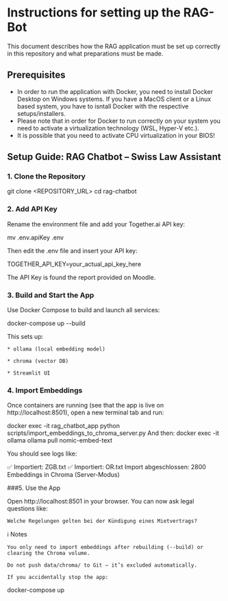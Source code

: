 # Instructions for setting up the RAG-Bot

This document describes how the RAG application must be set up correctly in this repository and what preparations must be made.

## Prerequisites
* In order to run the application with Docker, you need to install Docker Desktop on Windows systems. 
If you have a MacOS client or a Linux based system, you have to isntall Docker with the respective setups/installers.
* Please note that in order for Docker to run correctly on your system you need to activate a virtualization technology (WSL, Hyper-V etc.). 
* It is possible that you need to activate CPU virtualization in your BIOS!


## Setup Guide: RAG Chatbot – Swiss Law Assistant
### 1. Clone the Repository
 
git clone <REPOSITORY_URL>
cd rag-chatbot
 
### 2. Add API Key
 
Rename the environment file and add your Together.ai API key:
 
mv .env.apiKey .env
 
Then edit the .env file and insert your API key:
 
TOGETHER_API_KEY=your_actual_api_key_here

The API Key is found the report provided on Moodle. 
 
### 3. Build and Start the App
 
Use Docker Compose to build and launch all services:
 
docker-compose up --build
 
This sets up:
 
    * ollama (local embedding model)
 
    * chroma (vector DB)
 
    * Streamlit UI
 
### 4. Import Embeddings
 
Once containers are running (see that the app is live on http://localhost:8501), open a new terminal tab and run:
 
docker exec -it rag_chatbot_app python scripts/import_embeddings_to_chroma_server.py
And then:
docker exec -it ollama ollama pull nomic-embed-text
 
You should see logs like:
 
✅ Importiert: ZGB.txt
✅ Importiert: OR.txt
Import abgeschlossen: 2800 Embeddings in Chroma (Server-Modus)
 
###5. Use the App
 
Open http://localhost:8501 in your browser. You can now ask legal questions like:
 
    Welche Regelungen gelten bei der Kündigung eines Mietvertrags?
 
ℹ️ Notes
 
    You only need to import embeddings after rebuilding (--build) or clearing the Chroma volume.
 
    Do not push data/chroma/ to Git – it’s excluded automatically.
 
    If you accidentally stop the app:
 
docker-compose up
